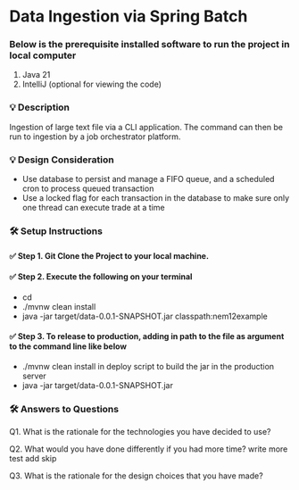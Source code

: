 # Data Ingestion via Spring Batch

### Below is the prerequisite installed software to run the project in local computer
1. Java 21
2. IntelliJ (optional for viewing the code)

### 💡 Description
Ingestion of large text file via a CLI application. The command can then be run to ingestion
by a job orchestrator platform.

### 💡 Design Consideration
- Use database to persist and manage a FIFO queue, and a scheduled cron to process queued transaction
- Use a locked flag for each transaction in the database to make sure only one thread can execute trade at a time

### 🛠️ Setup Instructions

#### ✅ Step 1. Git Clone the Project to your local machine.
#### ✅ Step 2. Execute the following on your terminal
- cd <repo-folder-in-your-local>
- ./mvnw clean install 
- java -jar target/data-0.0.1-SNAPSHOT.jar classpath:nem12example
#### ✅ Step 3. To release to production, adding in path to the file as argument to the command line like below
- ./mvnw clean install in deploy script to build the jar in the production server
- java -jar target/data-0.0.1-SNAPSHOT.jar <filepath>

### 🛠️ Answers to Questions
Q1. What is the rationale for the technologies you have decided to use?


Q2. What would you have done differently if you had more time?
write more test
add skip

Q3. What is the rationale for the design choices that you have made?